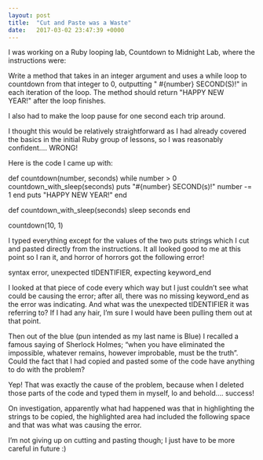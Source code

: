 ```yaml
---
layout: post
title:  "Cut and Paste was a Waste"
date:   2017-03-02 23:47:39 +0000
---
```



I was working on a Ruby looping lab, Countdown to Midnight Lab, where the instructions were:

Write a method that takes in an integer argument and uses a while loop to countdown from that integer to 0, outputting "
#{number} SECOND(S)!" in each iteration of the loop. The method should return "HAPPY NEW YEAR!" after the loop finishes.  

I also had to make the loop pause for one second each trip around.

I thought this would be relatively straightforward as I had already covered the basics in the initial Ruby group of lessons, so I was reasonably confident…. WRONG!

Here is the code I came up with:

def countdown(number, seconds)
  while number > 0
  	countdown_with_sleep(seconds)
  	puts "#{number} SECOND(s)!"
    number -= 1
  end
  puts "HAPPY NEW YEAR!"
end

def countdown_with_sleep(seconds)
  sleep seconds
end

countdown(10, 1) 

I typed everything except for the values of the two puts strings which I cut and pasted directly from the instructions. It all looked good to me at this point so I ran it, and horror of horrors got the following error! 

syntax error, unexpected tIDENTIFIER, expecting keyword_end

I looked at that piece of code every which way but I just couldn’t see what could be causing the error; after all, there was no missing keyword_end as the error was indicating. And what was the unexpected tIDENTIFIER it was referring to? If I had any hair, I’m sure I would have been pulling them out at that point. 
 
Then out of the blue (pun intended as my last name is Blue) I recalled a famous saying of Sherlock Holmes; “when you have eliminated the impossible, whatever remains, however improbable, must be the truth”. Could the fact that I had copied and pasted some of the code have anything to do with the problem?

Yep! That was exactly the cause of the problem, because when I deleted those parts of the code and typed them in myself, lo and behold…. success!
 
On investigation, apparently what had happened was that in highlighting the strings to be copied, the highlighted area had included the following space and that was what was causing the error. 
 
I’m not giving up on cutting and pasting though; I just have to be more careful in future :)
